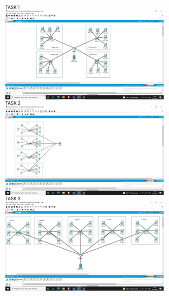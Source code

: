 TASK 1
![Image alt](https://github.com/00Kuntsov00/DevOps_online_Kyiv_2021Q3/raw/develop/m4/task4.2/screenshots/4.2_1.png)
TASK 2
![Image alt](https://github.com/00Kuntsov00/DevOps_online_Kyiv_2021Q3/raw/develop/m4/task4.2/screenshots/4.2_2.png)
TASK 3
![Image alt](https://github.com/00Kuntsov00/DevOps_online_Kyiv_2021Q3/raw/develop/m4/task4.2/screenshots/4.2_3.png)
